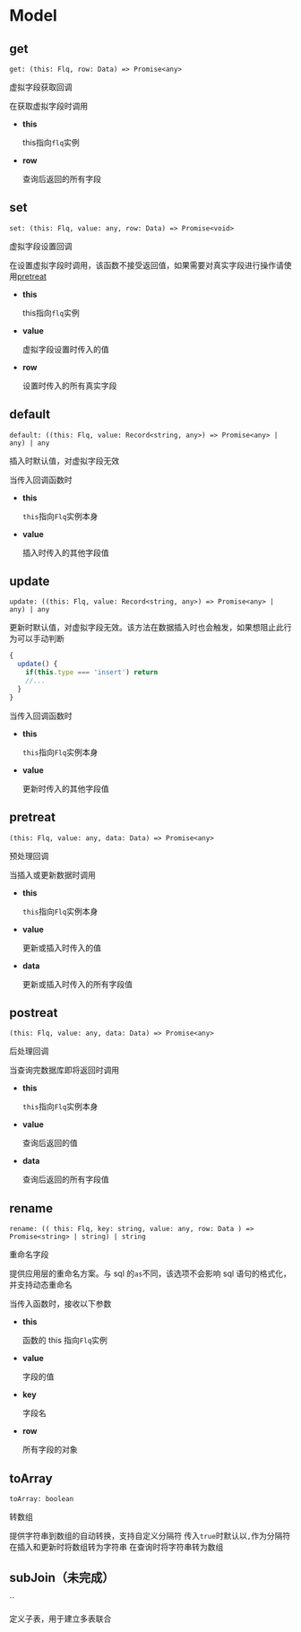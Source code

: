 # Model

## get

`get: (this: Flq, row: Data) => Promise<any>`

虚拟字段获取回调

在获取虚拟字段时调用

- **this**

  this指向`flq`实例

- **row**

  查询后返回的所有字段

## set

`set: (this: Flq, value: any, row: Data) => Promise<void>`

虚拟字段设置回调

在设置虚拟字段时调用，该函数不接受返回值，如果需要对真实字段进行操作请使用[pretreat](#pretreat)

- **this**

  this指向`flq`实例

- **value**

  虚拟字段设置时传入的值

- **row**

  设置时传入的所有真实字段

## default

`default: ((this: Flq, value: Record<string, any>) => Promise<any> | any) | any`

插入时默认值，对虚拟字段无效

当传入回调函数时

- **this**

  `this`指向`Flq`实例本身

- **value**

  插入时传入的其他字段值

## update

`update: ((this: Flq, value: Record<string, any>) => Promise<any> | any) | any`

更新时默认值，对虚拟字段无效。该方法在数据插入时也会触发，如果想阻止此行为可以手动判断

```ts
{
  update() {
    if(this.type === 'insert') return
    //...
  }
}
```

当传入回调函数时

- **this**

  `this`指向`Flq`实例本身

- **value**

  更新时传入的其他字段值

## pretreat

`(this: Flq, value: any, data: Data) => Promise<any>`

预处理回调

当插入或更新数据时调用

- **this**

  `this`指向`Flq`实例本身

- **value**

  更新或插入时传入的值

- **data**

  更新或插入时传入的所有字段值

## postreat

`(this: Flq, value: any, data: Data) => Promise<any>`

后处理回调

当查询完数据库即将返回时调用

- **this**

  `this`指向`Flq`实例本身

- **value**

  查询后返回的值

- **data**

  查询后返回的所有字段值

## rename

`rename: (( this: Flq, key: string, value: any, row: Data ) => Promise<string> | string) | string`

重命名字段

提供应用层的重命名方案。与 sql 的`as`不同，该选项不会影响 sql 语句的格式化，并支持动态重命名

当传入函数时，接收以下参数

- **this**

  函数的 this 指向`Flq`实例

- **value**

  字段的值

- **key**

  字段名

- **row**

  所有字段的对象

## toArray

`toArray: boolean`

转数组

提供字符串到数组的自动转换，支持自定义分隔符
传入`true`时默认以`,`作为分隔符
在插入和更新时将数组转为字符串
在查询时将字符串转为数组

## subJoin（未完成）

``

定义子表，用于建立多表联合
